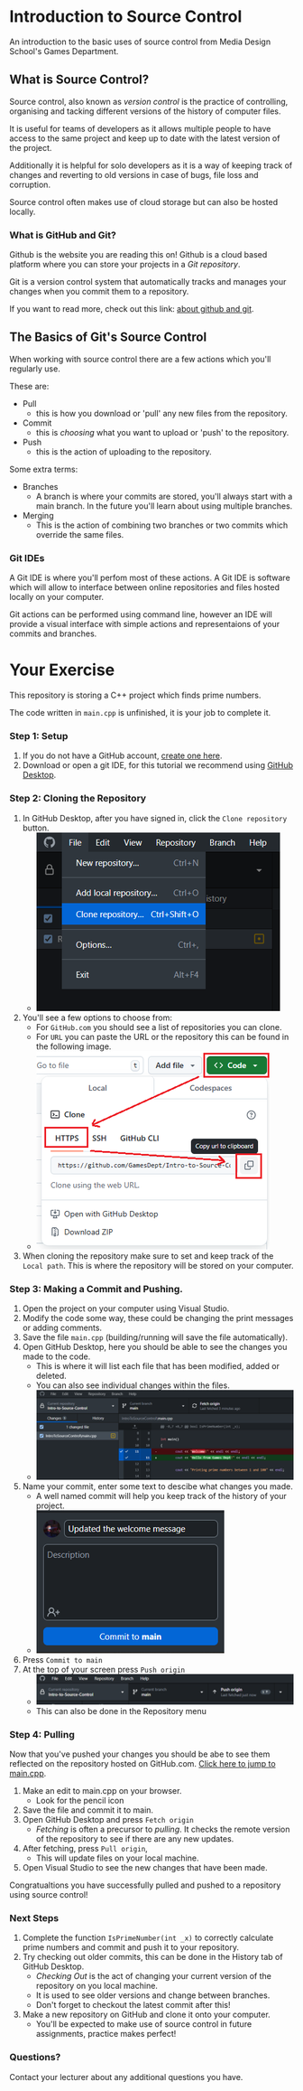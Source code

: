 # Introduction to Source Control
An introduction to the basic uses of source control from Media Design School's Games Department. 

## What is Source Control?
Source control, also known as <i>version control</i> is the practice of controlling, organising and tacking different versions of the history of computer files.

It is useful for teams of developers as it allows multiple people to have access to the same project and keep up to date with the latest version of the project.

Additionally it is helpful for solo developers as it is a way of keeping track of changes and reverting to old versions in case of bugs, file loss and corruption. 

Source control often makes use of cloud storage but can also be hosted locally.

### What is GitHub and Git?
Github is the website you are reading this on! Github is a cloud based platform where you can store your projects in a <i>Git repository</i>. 

Git is a version control system that automatically tracks and manages your changes when you commit them to a repository. 

If you want to read more, check out this link: [about github and git](https://docs.github.com/en/get-started/start-your-journey/about-github-and-git).

## The Basics of Git's Source Control
When working with source control there are a few actions which you'll regularly use. 

These are:
- Pull
    - this is how you download or 'pull' any new files from the repository.
- Commit
    - this is <i>choosing</i> what you want to upload or 'push' to the repository. 
- Push
    - this is the action of uploading to the repository.

Some extra terms:
- Branches
    - A branch is where your commits are stored, you'll always start with a main branch. In the future you'll learn about using multiple branches.
- Merging
    - This is the action of combining two branches or two commits which override the same files. 

### Git IDEs
A Git IDE is where you'll perfom most of these actions. A Git IDE is software which will allow to interface between online repositories and files hosted locally on your computer.

Git actions can be performed using command line, however an IDE will provide a visual interface with simple actions and representaions of your commits and branches. 

# Your Exercise
This repository is storing a C++ project which finds prime numbers. 

The code written in `main.cpp` is unfinished, it is your job to complete it. 

### Step 1: Setup 
1. If you do not have a GitHub account, [create one here](https://github.com/signup). 
2. Download or open a git IDE, for this tutorial we recommend using [GitHub Desktop](https://desktop.github.com/download/). 

### Step 2: Cloning the Repository
1. In GitHub Desktop, after you have signed in, click the `Clone repository` button.
   - ![clone GitHub Desktop](resources/cloneLocal.png)
2. You'll see a few options to choose from: 
   - For `GitHub.com` you should see a list of repositories you can clone.
   - For `URL` you can paste the URL or the repository this can be found in the following image. 
   - ![clone GitHub online](resources/cloneRepo.png)
3. When cloning the repository make sure to set and keep track of the `Local path`. This is where the repository will be stored on your computer. 

### Step 3: Making a Commit and Pushing.
1. Open the project on your computer using Visual Studio.
2. Modify the code some way, these could be changing the print messages or adding comments. 
3. Save the file `main.cpp` (building/running will save the file automatically). 
4. Open GitHub Desktop, here you should be able to see the changes you made to the code. 
   - This is where it will list each file that has been modified, added or deleted. 
   - You can also see individual changes within the files.
   - ![changes in GitHub desktop](resources/changes.png)
5. Name your commit, enter some text to descibe what changes you made. 
   - A well named commit will help you keep track of the history of your project.
   - ![Commit naming](resources/commit.png)
6. Press `Commit to main`
7. At the top of your screen press `Push origin`
   - ![push origin](resources/push.png)
   - This can also be done in the Repository menu

### Step 4: Pulling
Now that you've pushed your changes you should be abe to see them reflected on the repository hosted on GitHub.com. [Click here to jump to main.cpp](IntroToSourceControl/main.cpp).

1. Make an edit to main.cpp on your browser. 
   - Look for the pencil icon
2. Save the file and commit it to main.
3. Open GitHub Desktop and press `Fetch origin`
   - <i>Fetching</i> is often a precursor to <i>pulling</i>. It checks the remote version of the repository to see if there are any new updates. 
4. After fetching, press `Pull origin`, 
   - This will update files on your local machine. 
5. Open Visual Studio to see the new changes that have been made.

Congratualtions you have successfully pulled and pushed to a repository using source control! 

### Next Steps
1. Complete the function `IsPrimeNumber(int _x)` to correctly calculate prime numbers and commit and push it to your repository.
2. Try checking out older commits, this can be done in the History tab of GitHub Desktop. 
   - <i>Checking Out</i> is the act of changing your current version of the repository on you local machine. 
   - It is used to see older versions and change between branches. 
   - Don't forget to checkout the latest commit after this!
3. Make a new repository on GitHub and clone it onto your computer. 
   - You'll be expected to make use of source control in future assignments, practice makes perfect! 

### Questions?
Contact your lecturer about any additional questions you have.